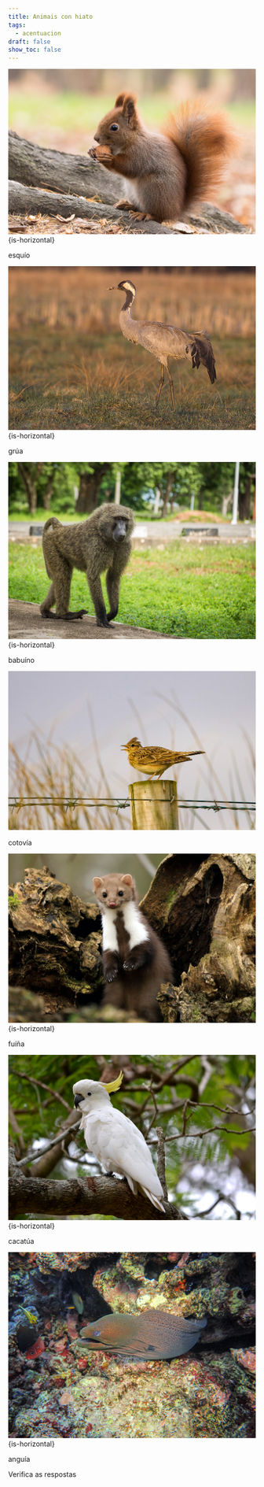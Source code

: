 ```yaml
---
title: Animais con hiato
tags:
  - acentuacion
draft: false
show_toc: false
---
```

![](/img/esquio_hiato.jpg){is-horizontal}

esqu<e-answer>ío</e-answer>

![](/img/grua_hiato.jpg){is-horizontal}

gr<e-answer>úa</e-answer>

![](/img/babuino_hiato.jpg){is-horizontal}

bab<e-answer>uí</e-answer>no

![](/img/cotovia_hiato.jpg)

cotov<e-answer>ía</e-answer>

![](/img/fuiña_hiato.jpg){is-horizontal}

f<e-answer>uí</e-answer>ña

![](/img/cacatua_hiato.jpg){is-horizontal}

cacat<e-answer>úa</e-answer>

![](/img/anguia_hiato.jpg){is-horizontal}

angu<e-answer>ía</e-answer>

<e-validate>Verifica as respostas</e-validate>